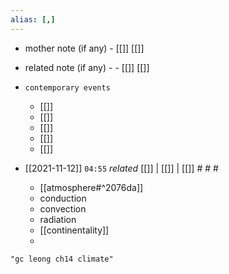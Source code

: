 ```yaml
---
alias: [,]
---
```

- mother note (if any)
		- [[]] [[]]
- related note (if any) -
		- [[]] [[]]
- `contemporary events`
	- [[]]
	- [[]]
	- [[]]
	- [[]]
	- [[]]

- [[2021-11-12]]  `04:55` _related_ [[]] | [[]] | [[]] # # #
	- [[atmosphere#^2076da]]
	- conduction
	- convection
	- radiation
	- [[continentality]]
	- 

```query
"gc leong ch14 climate"
```